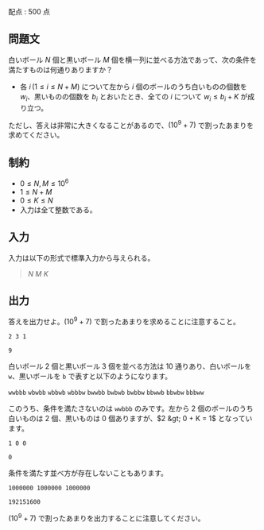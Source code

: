 配点 : $500$ 点

## 問題文

白いボール $N$ 個と黒いボール $M$ 個を横一列に並べる方法であって、次の条件を満たすものは何通りありますか？

- 各 $i \, (1 \leq i \leq N + M)$ について左から $i$ 個のボールのうち白いものの個数を $w_i$、黒いものの個数を $b_i$ とおいたとき、全ての $i$ について $w_i \leq b_i + K$ が成り立つ。

ただし、答えは非常に大きくなることがあるので、$(10^9 + 7)$ で割ったあまりを求めてください。

## 制約

- $0 \leq N, M \leq 10^6$
- $1 \leq N + M$
- $0 \leq K \leq N$
- 入力は全て整数である。

## 入力

入力は以下の形式で標準入力から与えられる。

> $N$ $M$ $K$

## 出力

答えを出力せよ。$(10^9 + 7)$ で割ったあまりを求めることに注意すること。

```input1
2 3 1
```

```output1
9
```

白いボール $2$ 個と黒いボール $3$ 個を並べる方法は $10$ 通りあり、白いボールを `w`、黒いボールを `b` で表すと以下のようになります。

`wwbbb`
`wbwbb`
`wbbwb`
`wbbbw`
`bwwbb`
`bwbwb`
`bwbbw`
`bbwwb`
`bbwbw`
`bbbww`

このうち、条件を満たさないのは `wwbbb` のみです。左から $2$ 個のボールのうち白いものは $2$ 個、黒いものは $0$ 個ありますが、$2 &gt; 0 + K = 1$ となっています。

```input2
1 0 0
```

```output2
0
```

条件を満たす並べ方が存在しないこともあります。

```input3
1000000 1000000 1000000
```

```output3
192151600
```

$(10^9 + 7)$ で割ったあまりを出力することに注意してください。